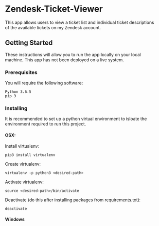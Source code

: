 # Zendesk-Ticket-Viewer
This app allows users to view a ticket list and individual ticket descriptions of the available tickets on my Zendesk account. 

## Getting Started
These instructions will allow you to run the app locally on your local machine. This app has not been deployed on a live system.

### Prerequisites
You will require the following software:
```
Python 3.6.5
pip 3
```

### Installing
It is recommended to set up a python virtual environment to isloate the environment required to run this project.


#### OSX:


Install virtualenv:
```
pip3 install virtualenv
```


Create virtualenv:
```
virtualenv -p python3 <desired-path>
```


Activate virtualenv:
```
source <desired-path>/bin/activate
```


Deactivate (do this after installing packages from requirements.txt):
```
deactivate
```


#### Windows

